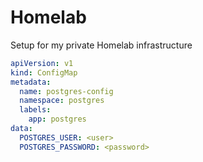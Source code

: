 # Homelab
Setup for my private Homelab infrastructure


```yml
apiVersion: v1
kind: ConfigMap
metadata:
  name: postgres-config
  namespace: postgres
  labels:
    app: postgres
data:
  POSTGRES_USER: <user>
  POSTGRES_PASSWORD: <password>
```